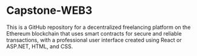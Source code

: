 # Capstone-WEB3
This is a GitHub repository for a decentralized freelancing platform on the Ethereum blockchain that uses smart contracts for secure and reliable transactions, with a professional user interface created using React or ASP.NET, HTML, and CSS.
